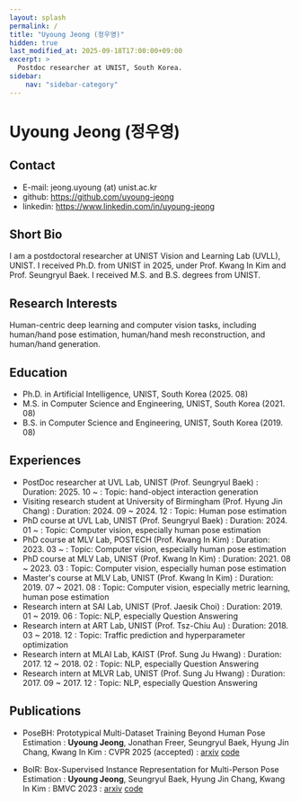 ```yaml
---
layout: splash
permalink: /
title: "Uyoung Jeong (정우영)"
hidden: true
last_modified_at: 2025-09-18T17:00:00+09:00
excerpt: >
  Postdoc researcher at UNIST, South Korea.
sidebar:
    nav: "sidebar-category"
---
```


# Uyoung Jeong (정우영)

## Contact
- E-mail: jeong.uyoung (at) unist.ac.kr
- github: <https://github.com/uyoung-jeong>
- linkedin: <https://www.linkedin.com/in/uyoung-jeong>

## Short Bio
I am a postdoctoral researcher at UNIST Vision and Learning Lab (UVLL), UNIST. 
I received Ph.D. from UNIST in 2025, under Prof. Kwang In Kim and Prof. Seungryul Baek.
I received M.S. and B.S. degrees from UNIST.

## Research Interests
Human-centric deep learning and computer vision tasks, including human/hand pose estimation, human/hand mesh reconstruction, and human/hand generation.

## Education
- Ph.D. in Artificial Intelligence, UNIST, South Korea (2025. 08)
- M.S. in Computer Science and Engineering, UNIST, South Korea (2021. 08)
- B.S. in Computer Science and Engineering, UNIST, South Korea (2019. 08)

## Experiences
- PostDoc researcher at UVL Lab, UNIST (Prof. Seungryul Baek)
  : Duration: 2025. 10 ~
  : Topic: hand-object interaction generation
- Visiting research student at University of Birmingham (Prof. Hyung Jin Chang)
  : Duration: 2024. 09 ~ 2024. 12
  : Topic: Human pose estimation
- PhD course at UVL Lab, UNIST (Prof. Seungryul Baek)
  : Duration: 2024. 01 ~ 
  : Topic: Computer vision, especially human pose estimation
- PhD course at MLV Lab, POSTECH (Prof. Kwang In Kim)
  : Duration: 2023. 03 ~ 
  : Topic: Computer vision, especially human pose estimation
- PhD course at MLV Lab, UNIST (Prof. Kwang In Kim)
  : Duration: 2021. 08 ~ 2023. 03
  : Topic: Computer vision, especially human pose estimation
- Master's course at MLV Lab, UNIST (Prof. Kwang In Kim)
  : Duration: 2019. 07 ~ 2021. 08
  : Topic: Computer vision, especially metric learning, human pose estimation
- Research intern at SAI Lab, UNIST (Prof. Jaesik Choi)
  : Duration: 2019. 01 ~ 2019. 06
  : Topic: NLP, especially Question Answering
- Research intern at ART Lab, UNIST (Prof. Tsz-Chiu Au)
  : Duration: 2018. 03 ~ 2018. 12
  : Topic: Traffic prediction and hyperparameter optimization
- Research intern at MLAI Lab, KAIST (Prof. Sung Ju Hwang)
  : Duration: 2017. 12 ~ 2018. 02
  : Topic: NLP, especially Question Answering
- Research intern at MLVR Lab, UNIST (Prof. Sung Ju Hwang)
  : Duration: 2017. 09 ~ 2017. 12
  : Topic: NLP, especially Question Answering


## Publications
- PoseBH: Prototypical Multi-Dataset Training Beyond Human Pose Estimation
  : **Uyoung Jeong**, Jonathan Freer, Seungryul Baek, Hyung Jin Chang, Kwang In Kim
  : CVPR 2025 (accepted)
  : [arxiv](https://arxiv.org/abs/2505.17475) [code](https://github.com/uyoung-jeong/PoseBH)

- BoIR: Box-Supervised Instance Representation for Multi-Person Pose Estimation
  : **Uyoung Jeong**, Seungryul Baek, Hyung Jin Chang, Kwang In Kim
  : BMVC 2023
  : [arxiv](https://arxiv.org/abs/2309.14072) [code](https://github.com/uyoung-jeong/BoIR)

